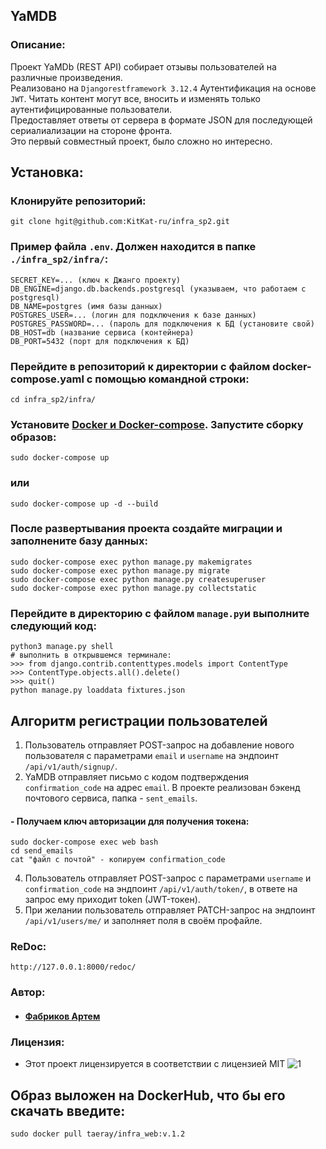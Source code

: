 ## YaMDB
### Описание: ###

Проект YaMDb (REST API) собирает отзывы пользователей на различные произведения.  
Реализовано на `Djangorestframework 3.12.4` Аутентификация на основе `JWT`. Читать контент могут все, вносить и изменять только аутентифицированные пользователи.  
Предоставляет ответы от сервера в формате JSON для последующей сериалиализации на стороне фронта.  
Это первый совместный проект, было сложно но интересно. 

## Установка: ##

### Клонируйте репозиторий: ###

    git clone hgit@github.com:KitKat-ru/infra_sp2.git


### Пример файла `.env`. Должен находится в папке `./infra_sp2/infra/`: ###

    SECRET_KEY=... (ключ к Джанго проекту)
    DB_ENGINE=django.db.backends.postgresql (указываем, что работаем с postgresql)
    DB_NAME=postgres (имя базы данных)
    POSTGRES_USER=... (логин для подключения к базе данных)
    POSTGRES_PASSWORD=... (пароль для подключения к БД (установите свой)
    DB_HOST=db (название сервиса (контейнера)
    DB_PORT=5432 (порт для подключения к БД)

### Перейдите в репозиторий к директории с файлом docker-compose.yaml с помощью командной строки: ###

    cd infra_sp2/infra/
  
### Установите [Docker и Docker-compose](https://docs.docker.com/engine/install/ubuntu/). Запустите сборку образов: ###

    sudo docker-compose up

### или

    sudo docker-compose up -d --build
  
### После развертывания проекта создайте миграции и заполнените базу данных: ###

    sudo docker-compose exec python manage.py makemigrates
    sudo docker-compose exec python manage.py migrate
    sudo docker-compose exec python manage.py createsuperuser
    sudo docker-compose exec python manage.py collectstatic 

### Перейдите в директорию с файлом `manage.py`и выполните следующий код:

    python3 manage.py shell
    # выполнить в открывшемся терминале:
    >>> from django.contrib.contenttypes.models import ContentType
    >>> ContentType.objects.all().delete()
    >>> quit()
    python manage.py loaddata fixtures.json

## Алгоритм регистрации пользователей ##
  
1. Пользователь отправляет POST-запрос на добавление нового пользователя с параметрами `email` и `username` на эндпоинт `/api/v1/auth/signup/`.  
2. YaMDB отправляет письмо с кодом подтверждения `confirmation_code` на адрес `email`. В проекте реализован бэкенд почтового сервиса, папка - `sent_emails`.  

#### - Получаем ключ авторизации для получения токена:

    sudo docker-compose exec web bash
    cd send_emails
    cat "файл с почтой" - копируем confirmation_code

4. Пользователь отправляет POST-запрос с параметрами `username` и `confirmation_code` на эндпоинт `/api/v1/auth/token/`, в ответе на запрос ему приходит token (JWT-токен).  
5. При желании пользователь отправляет PATCH-запрос на эндпоинт `/api/v1/users/me/` и заполняет поля в своём профайле.  

### ReDoc:

    http://127.0.0.1:8000/redoc/

### Автор:

- #### [Фабриков Артем](https://github.com/KitKat-ru)

### Лицензия:
- Этот проект лицензируется в соответствии с лицензией MIT ![](https://miro.medium.com/max/156/1*A0rVKDO9tEFamc-Gqt7oEA.png "1")

## Образ выложен на DockerHub, что бы его скачать введите:
    sudo docker pull taeray/infra_web:v.1.2

